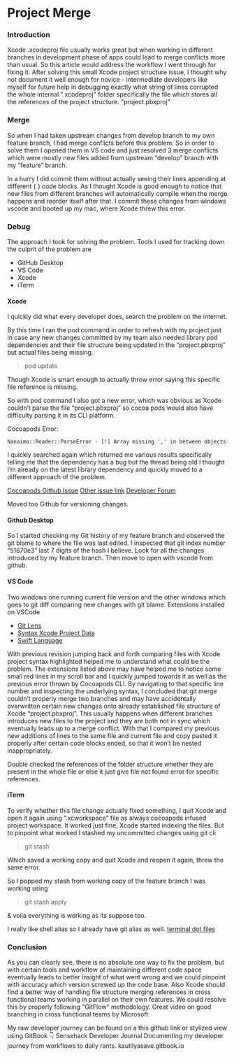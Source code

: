 # Project Merge

### Introduction

Xcode .xcodeproj file usually works great but when working in different branches in development phase of apps could lead to merge conflicts more than usual. So this article would address the workflow I went through for fixing it. After solving this small Xcode project structure issue, I thought why not document it well enough for novice - intermediate developers like myself for future help in debugging exactly what string of lines corrupted the whole internal ".xcodeproj" folder specifically the file which stores all the references of the project structure. "project.pbxproj"

### Merge

So when I had taken upstream changes from develop branch to my own feature branch, I had merge conflicts before this problem. So in order to solve them I opened them in VS code and just resolved 3 merge conflicts which were mostly new files added from upstream “develop” branch with my “feature” branch.

In a hurry I did commit them without actually seeing their lines appending at different { } code blocks. As I thought Xcode is good enough to notice that new files from different branches will automatically compile when the merge happens and reorder itself after that. I commit these changes from windows vscode and booted up my mac, where Xcode threw this error.

### Debug

The approach I took for solving the problem. Tools I used for tracking down the culprit of the problem are

* GitHub Desktop
* VS Code
* Xcode
* iTerm

#### Xcode

I quickly did what every developer does, search the problem on the internet.

By this time I ran the pod command in order to refresh with my project just in case any new changes committed by my team also needed library pod dependencies and their file structure being updated in the “project.pbxproj” but actual files being missing.

> pod update

Though Xcode is smart enough to actually throw error saying this specific file reference is missing.

So with pod command I also got a new error, which was obvious as Xcode couldn’t parse the file “project.pbxproj” so cocoa pods would also have difficulty parsing it in its CLI platform.

Cocoapods Error:

```text
Nanaimo::Reader::ParseError - [!] Array missing ',' in between objects
```

I quickly searched again which returned me various results specifically telling me that the dependency has a bug but the thread being old I thought I’m already on the latest library dependency and quickly moved to a different approach of the problem.

[Cocoapods Github Issue](https://github.com/CocoaPods/CocoaPods/issues/6108) [Other issue link](https://github.com/CocoaPods/CocoaPods/issues/6214) [Developer Forum](https://developer.apple.com/forums/thread/114511)

Moved too Github for versioning changes.

#### Github Desktop

So I started checking my Git history of my feature branch and observed the git blame to where the file was last edited. I inspected that git index number “51670e3“ last 7 digits of the hash I believe. Look for all the changes introduced by my feature branch. Then move to open with vscode from github.

#### VS Code

Two windows one running current file version and the other windows which goes to git diff comparing new changes with git blame. Extensions installed on VSCode

* [Git Lens](https://marketplace.visualstudio.com/items?itemName=eamodio.gitlens)
* [Syntax Xcode Project Data](https://marketplace.visualstudio.com/items?itemName=mariomatheu.syntax-project-pbxproj)
* [Swift Language](https://marketplace.visualstudio.com/items?itemName=Kasik96.swift)

With previous revision jumping back and forth comparing files with Xcode project syntax highlighted helped me to understand what could be the problem. The extensions listed above may have helped me to notice some small red lines in my scroll bar and I quickly jumped towards it as well as the previous error thrown by Cocoapods CLI. By navigating to that specific line number and inspecting the underlying syntax, I concluded that git merge couldn’t properly merge two branches and may have accidentally overwritten certain new changes onto already established file structure of Xcode “project.pbxproj”. This usually happens when different branches introduces new files to the project and they are both not in sync which eventually leads up to a merge conflict. With that I compared my previous new additions of lines to the same file and current file and copy pasted it properly after certain code blocks ended, so that it won’t be nested inappropriately.

Double checked the references of the folder structure whether they are present in the whole file or else it just give file not found error for specific references.

#### iTerm

To verify whether this file change actually fixed something, I quit Xcode and open it again using “.xcworkspace” file as always cocoapods infused project workspace. It worked just fine, Xcode started indexing the files. But to pinpoint what worked I stashed my uncommitted changes using git cli

> git stash

Which saved a working copy and quit Xcode and reopen it again, threw the same error.

So I popped my stash from working copy of the feature branch I was working using

> git stash apply

& voila everything is working as its suppose too.

I really like shell alias so I already have git alias as well. [terminal dot files](https://github.com/SensehacK/sense-setup/tree/master/terminal)

### Conclusion

As you can clearly see, there is no absolute one way to fix the problem, but with certain tools and workflow of maintaining different code space eventually leads to better insight of what went wrong and we could pinpoint with accuracy which version screwed up the code base. Also Xcode should find a better way of handling file structure merging references in cross functional teams working in parallel on their own features. We could resolve this by properly following "GitFlow" methodology. Great video on good branching in cross functional teams by Microsoft

My raw developer journey can be found on a this github link or stylized view using GitBook 👇 Sensehack Developer Journal Documenting my developer journey from workflows to daily rants. kautilyasave.gitbook.io

